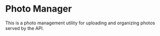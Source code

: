 # Photo Manager

This is a photo management utility for uploading and organizing photos served by the API.